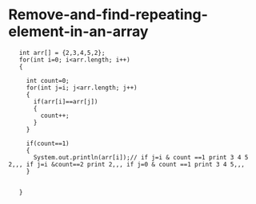 # Remove-and-find-repeating-element-in-an-array



       int arr[] = {2,3,4,5,2};
       for(int i=0; i<arr.length; i++)
       {
         
         int count=0;
         for(int j=i; j<arr.length; j++)   
         {
           if(arr[i]==arr[j])
           {
             count++;
           }
         }
         
         if(count==1)
         {
           System.out.println(arr[i]);// if j=i & count ==1 print 3 4 5 2,,, if j=i &count==2 print 2,,, if j=0 & count ==1 print 3 4 5,,, 
         }
         
         
       }
